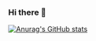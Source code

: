 ### Hi there 👋

[![Anurag's GitHub stats](https://github-readme-stats.vercel.app/api?username=marcussousax)](https://github.com/anuraghazra/github-readme-stats)


<!--
**marcussousax/marcussousax** is a ✨ _special_ ✨ repository because its `README.md` (this file) appears on your GitHub profile.

Here are some ideas to get you started:

- 🔭 I’m currently working on ...
- 🌱 I’m currently learning ...
- 👯 I’m looking to collaborate on ...
- 🤔 I’m looking for help with ...
- 💬 Ask me about ...
- 📫 How to reach me: ...
- 😄 Pronouns: ...
- ⚡ Fun fact: ...
-->
